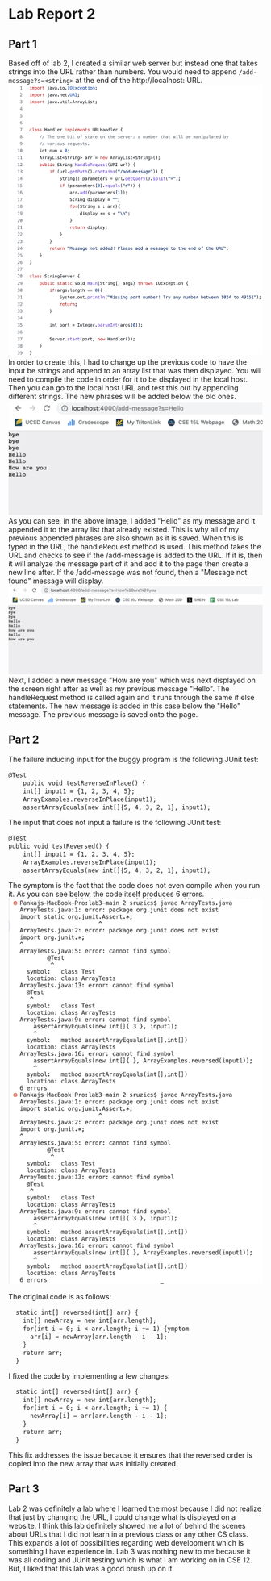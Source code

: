 # Lab Report 2
## Part 1
Based off of lab 2, I created a similar web server but instead one that takes strings into the URL rather than numbers. You would need to append `/add-message?s=<string>` at the end of the http://localhost: URL. 
![Image](code.png)
In order to create this, I had to change up the previous code to have the input be strings and append to an array list that was then displayed. You will need to compile the code in order for it to be displayed in the local host. Then you can go to the local host URL and test this out by appending different strings. The new phrases will be added below the old ones. 
![Image](first.png)
As you can see, in the above image, I added "Hello" as my message and it appended it to the array list that already existed. This is why all of my previous appended phrases are also shown as it is saved. When this is typed in the URL, the handleRequest method is used. This method takes the URL and checks to see if the /add-message is added to the URL. If it is, then it will analyze the message part of it and add it to the page then create a new line after. If the /add-message was not found, then a "Message not found" message will display.
![Image](second.png)
Next, I added a new message "How are you" which was next displayed on the screen right after as well as my previous message "Hello". The handleRequest method is called again and it runs through the same if else statements. The new message is added in this case below the "Hello" message. The previous message is saved onto the page. 


## Part 2
The failure inducing input for the buggy program is the following JUnit test:
```
@Test 
	public void testReverseInPlace() {
    int[] input1 = {1, 2, 3, 4, 5};
    ArrayExamples.reverseInPlace(input1);
    assertArrayEquals(new int[]{5, 4, 3, 2, 1}, input1);
```

The input that does not input a failure is the following JUnit test:
```
@Test 
public void testReversed() {
    int[] input1 = {1, 2, 3, 4, 5};
    ArrayExamples.reverseInPlace(input1);
    assertArrayEquals(new int[]{5, 4, 3, 2, 1}, input1);
```

The symptom is the fact that the code does not even compile when you run it. As you can see below, the code itself produces 6 errors.
![Image](symptoms.png)

The original code is as follows:
```
  static int[] reversed(int[] arr) {
    int[] newArray = new int[arr.length];
    for(int i = 0; i < arr.length; i += 1) {ymptom
      arr[i] = newArray[arr.length - i - 1];
    }
    return arr;
  }
```

I fixed the code by implementing a few changes:
```
  static int[] reversed(int[] arr) {
    int[] newArray = new int[arr.length];
    for(int i = 0; i < arr.length; i += 1) {
      newArray[i] = arr[arr.length - i - 1];
    }
    return arr;
  }
```
This fix addresses the issue because it ensures that the reversed order is copied into the new array that was initially created.


## Part 3
Lab 2 was definitely a lab where I learned the most because I did not realize that just by changing the URL, I could change what is displayed on a website. I think this lab definitely showed me a lot of behind the scenes about URLs that I did not learn in a previous class or any other CS class. This expands a lot of possibilities regarding web development which is something I have experience in. Lab 3 was nothing new to me because it was all coding and JUnit testing which is what I am working on in CSE 12. But, I liked that this lab was a good brush up on it.
